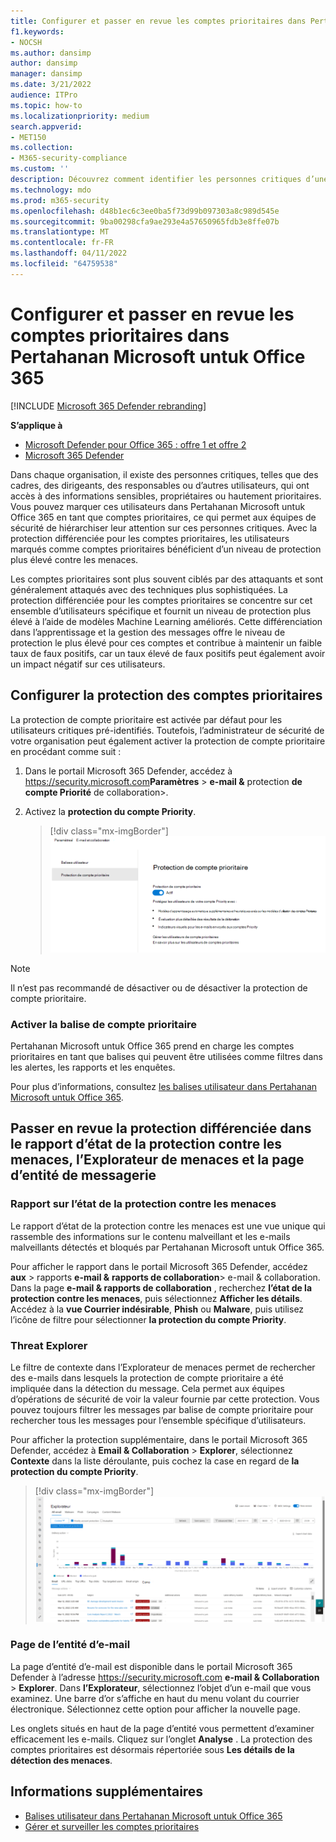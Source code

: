 ```yaml
---
title: Configurer et passer en revue les comptes prioritaires dans Pertahanan Microsoft untuk Office 365
f1.keywords:
- NOCSH
ms.author: dansimp
author: dansimp
manager: dansimp
ms.date: 3/21/2022
audience: ITPro
ms.topic: how-to
ms.localizationpriority: medium
search.appverid:
- MET150
ms.collection:
- M365-security-compliance
ms.custom: ''
description: Découvrez comment identifier les personnes critiques d’une organisation et ajouter la balise de compte prioritaire pour leur fournir une protection supplémentaire.
ms.technology: mdo
ms.prod: m365-security
ms.openlocfilehash: d48b1ec6c3ee0ba5f73d99b097303a8c989d545e
ms.sourcegitcommit: 9ba00298cfa9ae293e4a57650965fdb3e8ffe07b
ms.translationtype: MT
ms.contentlocale: fr-FR
ms.lasthandoff: 04/11/2022
ms.locfileid: "64759538"
---
```

# <a name="configure-and-review-priority-accounts-in-microsoft-defender-for-office-365"></a>Configurer et passer en revue les comptes prioritaires dans Pertahanan Microsoft untuk Office 365

[!INCLUDE [Microsoft 365 Defender rebranding](../includes/microsoft-defender-for-office.md)]

**S’applique à**
- [Microsoft Defender pour Office 365 : offre 1 et offre 2](defender-for-office-365.md)
- [Microsoft 365 Defender](../defender/microsoft-365-defender.md)

Dans chaque organisation, il existe des personnes critiques, telles que des cadres, des dirigeants, des responsables ou d’autres utilisateurs, qui ont accès à des informations sensibles, propriétaires ou hautement prioritaires. Vous pouvez marquer ces utilisateurs dans Pertahanan Microsoft untuk Office 365 en tant que comptes prioritaires, ce qui permet aux équipes de sécurité de hiérarchiser leur attention sur ces personnes critiques. Avec la protection différenciée pour les comptes prioritaires, les utilisateurs marqués comme comptes prioritaires bénéficient d’un niveau de protection plus élevé contre les menaces.

Les comptes prioritaires sont plus souvent ciblés par des attaquants et sont généralement attaqués avec des techniques plus sophistiquées. La protection différenciée pour les comptes prioritaires se concentre sur cet ensemble d’utilisateurs spécifique et fournit un niveau de protection plus élevé à l’aide de modèles Machine Learning améliorés. Cette différenciation dans l’apprentissage et la gestion des messages offre le niveau de protection le plus élevé pour ces comptes et contribue à maintenir un faible taux de faux positifs, car un taux élevé de faux positifs peut également avoir un impact négatif sur ces utilisateurs.

## <a name="configure-priority-account-protection"></a>Configurer la protection des comptes prioritaires

La protection de compte prioritaire est activée par défaut pour les utilisateurs critiques pré-identifiés. Toutefois, l’administrateur de sécurité de votre organisation peut également activer la protection de compte prioritaire en procédant comme suit :

1. Dans le portail Microsoft 365 Defender, accédez à <https://security.microsoft.com>**Paramètres** \> **e-mail &** protection **de compte Priorité** de collaboration\>. 

2. Activez la **protection du compte Priority**. 

    > [!div class="mx-imgBorder"]
    > ![Activez la protection du compte Priority.](../../media/mdo-priority-account-protection.png)

> [!NOTE]
> Il n’est pas recommandé de désactiver ou de désactiver la protection de compte prioritaire.  

### <a name="enable-the-priority-account-tag"></a>Activer la balise de compte prioritaire

Pertahanan Microsoft untuk Office 365 prend en charge les comptes prioritaires en tant que balises qui peuvent être utilisées comme filtres dans les alertes, les rapports et les enquêtes.

Pour plus d’informations, consultez [les balises utilisateur dans Pertahanan Microsoft untuk Office 365](user-tags.md).

## <a name="review-differentiated-protection-in-threat-protection-status-report-threat-explorer-and-email-entity-page"></a>Passer en revue la protection différenciée dans le rapport d’état de la protection contre les menaces, l’Explorateur de menaces et la page d’entité de messagerie

### <a name="threat-protection-status-report"></a>Rapport sur l’état de la protection contre les menaces

Le rapport d’état de la protection contre les menaces est une vue unique qui rassemble des informations sur le contenu malveillant et les e-mails malveillants détectés et bloqués par Pertahanan Microsoft untuk Office 365. 

Pour afficher le rapport dans le portail Microsoft 365 Defender, accédez **aux** \> rapports **e-mail &** **rapports de collaboration**\> e-mail & collaboration. Dans la page **e-mail & rapports de collaboration** , recherchez **l’état de la protection contre les menaces**, puis sélectionnez **Afficher les détails**. Accédez à la **vue Courrier indésirable**, **Phish** ou **Malware**, puis utilisez l’icône de filtre pour sélectionner **la protection du compte Priority**.

### <a name="threat-explorer"></a>Threat Explorer 

Le filtre de contexte dans l’Explorateur de menaces permet de rechercher des e-mails dans lesquels la protection de compte prioritaire a été impliquée dans la détection du message. Cela permet aux équipes d’opérations de sécurité de voir la valeur fournie par cette protection. Vous pouvez toujours filtrer les messages par balise de compte prioritaire pour rechercher tous les messages pour l’ensemble spécifique d’utilisateurs. 

Pour afficher la protection supplémentaire, dans le portail Microsoft 365 Defender, accédez à **Email & Collaboration** \> **Explorer**, sélectionnez **Contexte** dans la liste déroulante, puis cochez la case en regard de **la protection du compte Priority**. 

> [!div class="mx-imgBorder"]
> ![Filtre de contexte dans l’Explorateur de menaces.](../../media/threat-explorer-context-filter.png)

### <a name="email-entity-page"></a>Page de l’entité d’e-mail

La page d’entité d’e-mail est disponible dans le portail Microsoft 365 Defender à l’adresse <https://security.microsoft.com> **e-mail & Collaboration** \> **Explorer**. Dans **l’Explorateur**, sélectionnez l’objet d’un e-mail que vous examinez. Une barre d’or s’affiche en haut du menu volant du courrier électronique. Sélectionnez cette option pour afficher la nouvelle page.

Les onglets situés en haut de la page d’entité vous permettent d’examiner efficacement les e-mails. Cliquez sur l’onglet **Analyse** . La protection des comptes prioritaires est désormais répertoriée sous **Les détails de la détection des menaces**. 

## <a name="more-information"></a>Informations supplémentaires

- [Balises utilisateur dans Pertahanan Microsoft untuk Office 365](user-tags.md)
- [Gérer et surveiller les comptes prioritaires](../../admin/setup/priority-accounts.md)
